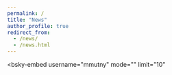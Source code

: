 ```yaml
---
permalink: /
title: "News"
author_profile: true
redirect_from: 
  - /news/
  - /news.html
---
```

<!-- <blockquote class="twitter-tweet"><p lang="en" dir="ltr">Experiment design, Bayesian optimization or Active learning -- all under one umbrella. The advent of self-driving labs is here. We need strategies to implement automatic information gathering! ML models are only as informed as the data they are trained on. <a href="https://t.co/HYO49SHT8i">pic.twitter.com/HYO49SHT8i</a></p>&mdash; Mojmir Mutny (@mutny_ml) <a href="https://twitter.com/mutny_ml/status/1786060572972192099?ref_src=twsrc%5Etfw">May 2, 2024</a></blockquote> <script async src="https://platform.twitter.com/widgets.js" charset="utf-8"></script>

<blockquote class="twitter-tweet"><p lang="en" dir="ltr">Have you ever wondered how to address diversity and increase hit rate in your ML-driven sequential optimization (directed evolution) of enzymes? Small data? No problem, lets select the most informative one! Check out our work featured on front cover with Tobias (<a href="https://twitter.com/t_vornholt?ref_src=twsrc%5Etfw">@t_vornholt</a>)! <a href="https://t.co/qxvKxvPjUe">https://t.co/qxvKxvPjUe</a></p>&mdash; Mojmir Mutny (@mutny_ml) <a href="https://twitter.com/mutny_ml/status/1821893103491395601?ref_src=twsrc%5Etfw">August 9, 2024</a></blockquote> <script async src="https://platform.twitter.com/widgets.js" charset="utf-8"></script> -->

<script type="module" src="https://cdn.jsdelivr.net/npm/bsky-embed/dist/bsky-embed.es.js" async></script>
<bsky-embed
  username="mmutny"
  mode=""
  limit="10"
>
</bsky-embed>

<!-- <iframe src="https://www.linkedin.com/embed/feed/update/urn:li:share:7239560291414425602" height="1233" width="504" frameborder="0" allowfullscreen="" title="Embedded post"></iframe> -->
